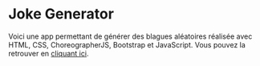 <h1>Joke Generator</h1>

Voici une app permettant de générer des blagues aléatoires réalisée avec HTML, CSS, ChoreographerJS, Bootstrap et JavaScript. Vous pouvez la retrouver en <a href="https://celinearn.github.io/joke-generator/">cliquant ici</A>. 

